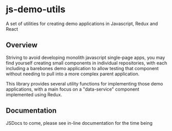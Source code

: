 # js-demo-utils
A set of utilities for creating demo applications in Javascript, Redux and React

## Overview

Striving to avoid developing monolith javascript single-page apps, you may find yourself creating small components in individual repositories, with each including a barebones demo application to allow testing that component without needing to pull into a more complex parent application.

This library provides several utility functions for implementing those demo applications, with a main focus on a "data-service" component implemented using Redux.

## Documentation

JSDocs to come, please see in-line documentation for the time being
